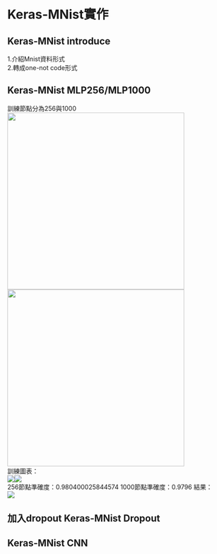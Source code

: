Keras-MNist實作
====
## Keras-MNist introduce
1.介紹Mnist資料形式<br>
2.轉成one-not code形式
## Keras-MNist MLP256/MLP1000
訓練節點分為256與1000<br>
<img src="https://github.com/buloobuloo/Mnist-keras-playground/blob/master/IMG/%E6%88%AA%E5%9C%96%202020-05-15%20%E4%B8%8B%E5%8D%882.31.25.png" width="400"><img src="https://github.com/buloobuloo/Mnist-keras-playground/blob/master/IMG/%E6%88%AA%E5%9C%96%202020-05-15%20%E4%B8%8B%E5%8D%883.13.03.png" width="400"><br>
訓練圖表：<br>
<img src="https://github.com/buloobuloo/Mnist-keras-playground/blob/master/IMG/%E6%88%AA%E5%9C%96%202020-05-15%20%E4%B8%8B%E5%8D%883.13.15.png"><img src="https://github.com/buloobuloo/Mnist-keras-playground/blob/master/IMG/%E6%88%AA%E5%9C%96%202020-05-15%20%E4%B8%8B%E5%8D%883.13.20.png"><br>
256節點準確度：0.980400025844574 1000節點準確度：0.9796
結果：<br>
<img src="https://github.com/buloobuloo/Mnist-keras-playground/blob/master/IMG/%E6%88%AA%E5%9C%96%202020-05-15%20%E4%B8%8B%E5%8D%882.32.00.png">
## 加入dropout Keras-MNist Dropout

## Keras-MNist CNN
